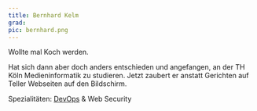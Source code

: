 ```yaml
---
title: Bernhard Kelm
grad: 
pic: bernhard.png
---
```


Wollte mal Koch werden.

Hat sich dann aber doch anders entschieden und angefangen, an der TH Köln Medieninformatik zu studieren. Jetzt zaubert er anstatt Gerichten auf Teller Webseiten auf den Bildschirm.

Spezialitäten: [DevOps](https://de.wikipedia.org/wiki/DevOps) & Web Security
